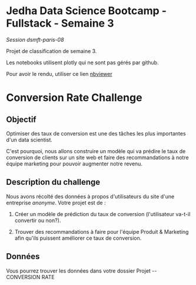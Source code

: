 # Jedha Data Science Bootcamp - Fullstack - Semaine 3

_Session dsmft-paris-08_

Projet de classification de semaine 3.

Les notebooks utilisent plotly qui ne sont pas gérés par github.

Pour avoir le rendu, utiliser ce lien [nbviewer](https://nbviewer.jupyter.org/github/thefifthagreement/jedha-fs-s3-project/blob/master/conversion_rate.ipynb)

# Conversion Rate Challenge


## Objectif

Optimiser des taux de conversion est une des tâches les plus importantes d'un data scientist.

C'est pourquoi, nous allons construire un modèle qui va prédire le taux de conversion de clients sur un site web et faire des recommandations à notre équipe marketing pour pouvoir augmenter notre revenu.


## Description du challenge

Nous avons récolté des données à propos d'utilisateurs du site d'une entreprise _anonyme_. Votre projet est de :

1. Créer un modèle de prédiction du taux de conversion (l'utilisateur va-t-il convertir ou non?).

2. Trouver des recommandations à faire pour l'équipe Produit & Marketing afin qu'ils puissent améliorer ce taux de conversion.

## Données

Vous pourrez trouver les données dans votre dossier Projet -- CONVERSION RATE
